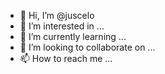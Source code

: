 - 👋 Hi, I’m @juscelo
- 👀 I’m interested in ...
- 🌱 I’m currently learning ...
- 💞️ I’m looking to collaborate on ...
- 📫 How to reach me ...

<!---
juscelo/juscelo is a ✨ special ✨ repository because its `README.md` (this file) appears on your GitHub profile.
You can click the Preview link to take a look at your changes.
--->
